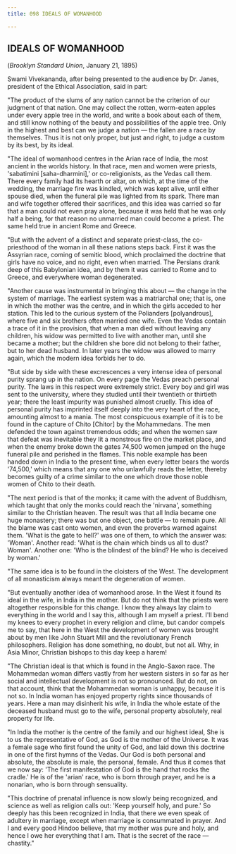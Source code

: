 ```yaml
---
title: 098 IDEALS OF WOMANHOOD

---
```

  

## IDEALS OF WOMANHOOD

(*Brooklyn Standard Union*, January 21, 1895)

Swami Vivekananda, after being presented to the audience by Dr. Janes,
president of the Ethical Association, said in part:

"The product of the slums of any nation cannot be the criterion of our
judgment of that nation. One may collect the rotten, worm-eaten apples
under every apple tree in the world, and write a book about each of
them, and still know nothing of the beauty and possibilities of the
apple tree. Only in the highest and best can we judge a nation — the
fallen are a race by themselves. Thus it is not only proper, but just
and right, to judge a custom by its best, by its ideal.

"The ideal of womanhood centres in the Arian race of India, the most
ancient in the worlds history. In that race, men and women were priests,
'sabatimini \[saha-dharmini\],' or co-religionists, as the Vedas call
them. There every family had its hearth or altar, on which, at the time
of the wedding, the marriage fire was kindled, which was kept alive,
until either spouse died, when the funeral pile was lighted from its
spark. There man and wife together offered their sacrifices, and this
idea was carried so far that a man could not even pray alone, because it
was held that he was only half a being, for that reason no unmarried man
could become a priest. The same held true in ancient Rome and Greece.

"But with the advent of a distinct and separate priest-class, the
co-priesthood of the woman in all these nations steps back. First it was
the Assyrian race, coming of semitic blood, which proclaimed the
doctrine that girls have no voice, and no right, even when married. The
Persians drank deep of this Babylonian idea, and by them it was carried
to Rome and to Greece, and everywhere woman degenerated.

"Another cause was instrumental in bringing this about — the change in
the system of marriage. The earliest system was a matriarchal one; that
is, one in which the mother was the centre, and in which the girls
acceded to her station. This led to the curious system of the Polianders
\[polyandrous\], where five and six brothers often married one wife.
Even the Vedas contain a trace of it in the provision, that when a man
died without leaving any children, his widow was permitted to live with
another man, until she became a mother; but the children she bore did
not belong to their father, but to her dead husband. In later years the
widow was allowed to marry again, which the modern idea forbids her to
do.

"But side by side with these excrescences a very intense idea of
personal purity sprang up in the nation. On every page the Vedas preach
personal purity. The laws in this respect were extremely strict. Every
boy and girl was sent to the university, where they studied until their
twentieth or thirtieth year; there the least impurity was punished
almost cruelly. This idea of personal purity has imprinted itself deeply
into the very heart of the race, amounting almost to a mania. The most
conspicuous example of it is to be found in the capture of Chito
\[Chitor\] by the Mohammedans. The men defended the town against
tremendous odds; and when the women saw that defeat was inevitable they
lit a monstrous fire on the market place, and when the enemy broke down
the gates 74,500 women jumped on the huge funeral pile and perished in
the flames. This noble example has been handed down in India to the
present time, when every letter bears the words '74,500,' which means
that any one who unlawfully reads the letter, thereby becomes guilty of
a crime similar to the one which drove those noble women of Chito to
their death.

"The next period is that of the monks; it came with the advent of
Buddhism, which taught that only the monks could reach the 'nirvana',
something similar to the Christian heaven. The result was that all India
became one huge monastery; there was but one object, one battle — to
remain pure. All the blame was cast onto women, and even the proverbs
warned against them. 'What is the gate to hell?' was one of them, to
which the answer was: 'Woman'. Another read: 'What is the chain which
binds us all to dust? Woman'. Another one: 'Who is the blindest of the
blind? He who is deceived by woman.'

"The same idea is to be found in the cloisters of the West. The
development of all monasticism always meant the degeneration of women.

"But eventually another idea of womanhood arose. In the West it found
its ideal in the wife, in India in the mother. But do not think that the
priests were altogether responsible for this change. I know they always
lay claim to everything in the world and I say this, although I am
myself a priest. I'll bend my knees to every prophet in every religion
and clime, but candor compels me to say, that here in the West the
development of women was brought about by men like John Stuart Mill and
the revolutionary French philosophers. Religion has done something, no
doubt, but not all. Why, in Asia Minor, Christian bishops to this day
keep a harem!

"The Christian ideal is that which is found in the Anglo-Saxon race. The
Mohammedan woman differs vastly from her western sisters in so far as
her social and intellectual development is not so pronounced. But do
not, on that account, think that the Mohammedan woman is unhappy,
because it is not so. In India woman has enjoyed property rights since
thousands of years. Here a man may disinherit his wife, in India the
whole estate of the deceased husband must go to the wife, personal
property absolutely, real property for life.

"In India the mother is the centre of the family and our highest ideal,
She is to us the representative of God, as God is the mother of the
Universe. It was a female sage who first found the unity of God, and
laid down this doctrine in one of the first hymns of the Vedas. Our God
is both personal and absolute, the absolute is male, the personal,
female. And thus it comes that we now say: 'The first manifestation of
God is the hand that rocks the cradle.' He is of the 'arian' race, who
is born through prayer, and he is a nonarian, who is born through
sensuality.

"This doctrine of prenatal influence is now slowly being recognized, and
science as well as religion calls out: 'Keep yourself holy, and pure.'
So deeply has this been recognized in India, that there we even speak of
adultery in marriage, except when marriage is consummated in prayer. And
I and every good Hindoo believe, that my mother was pure and holy, and
hence I owe her everything that I am. That is the secret of the race —
chastity."